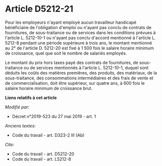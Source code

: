 # Article D5212-21

Pour les employeurs n'ayant employé aucun travailleur handicapé bénéficiaire de l'obligation d'emploi ou n'ayant pas conclu
de contrats de fournitures, de sous-traitance ou de services dans les conditions prévues à l'article L. 5212-10-1 ou n'ayant
pas conclu d'accord mentionné à l'article L. 5212-8 pendant une période supérieure à trois ans, le montant mentionné au 2° de
l'article D. 5212-20 est fixé à 1 500 fois le salaire horaire minimum de croissance, quel que soit le nombre de salariés
employés. 

Le montant du prix hors taxes payé des contrats de fournitures, de sous-traitance ou de services mentionnés à l'article L.
5212-10-1, duquel sont déduits les coûts des matières premières, des produits, des matériaux, de la sous-traitance, des
consommations intermédiaires et des frais de vente et de commercialisation, doit être supérieur, sur quatre ans, à 600 fois
le salaire horaire minimum de croissance brut.

**Liens relatifs à cet article**

_Modifié par_:

  - Décret n°2019-523 du 27 mai 2019 - art. 1

_Anciens textes_:

  - Code du travail - art. D323-2 III (Ab)

_Cite_:

  - Code du travail - art. D5212-20
  - Code du travail - art. L5212-8
